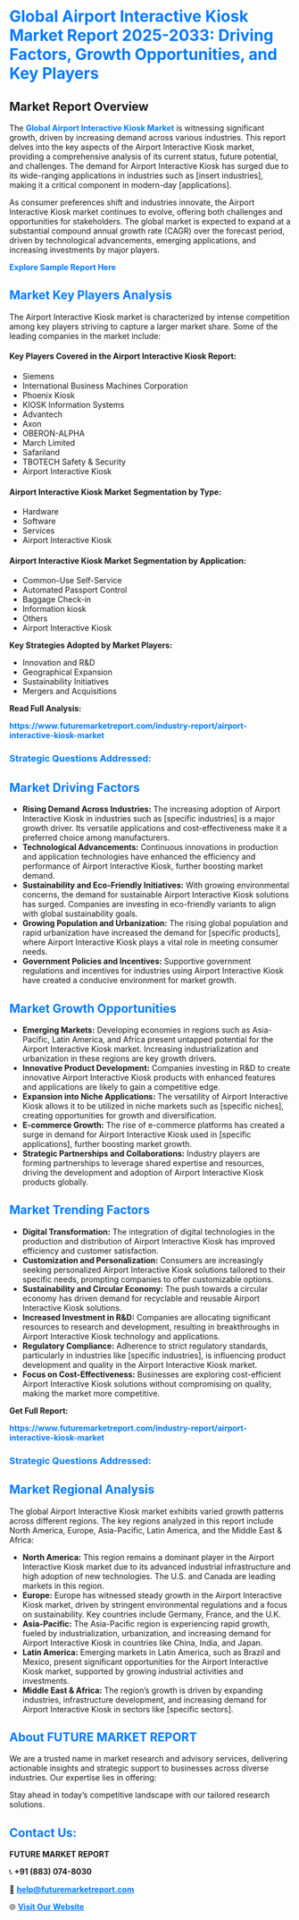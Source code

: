 <h1 style="color: #007BFF;">Global Airport Interactive Kiosk Market Report 2025-2033: Driving Factors, Growth Opportunities, and Key Players</h1>

<section id="overview">
<h2>Market Report Overview</h2>
<p>The <a href="https://www.futuremarketreport.com/industry-report/airport-interactive-kiosk-market" style="color: #007BFF; text-decoration: none;"><strong>Global Airport Interactive Kiosk Market</strong></a> is witnessing significant growth, driven by increasing demand across various industries. This report delves into the key aspects of the Airport Interactive Kiosk market, providing a comprehensive analysis of its current status, future potential, and challenges. The demand for Airport Interactive Kiosk has surged due to its wide-ranging applications in industries such as [insert industries], making it a critical component in modern-day [applications].</p>
<p>As consumer preferences shift and industries innovate, the Airport Interactive Kiosk market continues to evolve, offering both challenges and opportunities for stakeholders. The global market is expected to expand at a substantial compound annual growth rate (CAGR) over the forecast period, driven by technological advancements, emerging applications, and increasing investments by major players.</p>
</section>

<section id="overview">
<p><a href="https://www.futuremarketreport.com/request-sample/reportId=100399" style="color: #007BFF; text-decoration: none;"><strong>Explore Sample Report Here</strong></a></p>
</section>

<section id="key-players">
<h2 style="color: #007BFF;">Market Key Players Analysis</h2>
<p>The Airport Interactive Kiosk market is characterized by intense competition among key players striving to capture a larger market share. Some of the leading companies in the market include:</p>
<h4>Key Players Covered in the Airport Interactive Kiosk Report:</h4>
<ul><li>Siemens</li><li>International Business Machines Corporation</li><li>Phoenix Kiosk</li><li>KIOSK Information Systems</li><li>Advantech</li><li>Axon</li><li>OBERON-ALPHA</li><li>March Limited</li><li>Safariland</li><li>TBOTECH Safety &amp; Security</li><li>Airport Interactive Kiosk</li></ul>
<h4>Airport Interactive Kiosk Market Segmentation by Type:</h4>
<ul><li>Hardware</li><li>Software</li><li>Services</li><li>Airport Interactive Kiosk</li></ul>

<h4>Airport Interactive Kiosk Market Segmentation by Application:</h4>
<ul><li>Common-Use Self-Service</li><li>Automated Passport Control</li><li>Baggage Check-in</li><li>Information kiosk</li><li>Others</li><li>Airport Interactive Kiosk</li></ul>
<p><strong>Key Strategies Adopted by Market Players:</strong></p>
<ul>
<li>Innovation and R&D</li>
<li>Geographical Expansion</li>
<li>Sustainability Initiatives</li>
<li>Mergers and Acquisitions</li>
</ul>
</section>

<section>
<p><strong>Read Full Analysis: </strong></p><a href="https://www.futuremarketreport.com/industry-report/airport-interactive-kiosk-market" style="color: #007BFF; text-decoration: none;"><strong>https://www.futuremarketreport.com/industry-report/airport-interactive-kiosk-market</strong></a>
<h3 style="color: #007BFF;">Strategic Questions Addressed:</h3>
</section>

<section id="driving-factors">
<h2 style="color: #007BFF;">Market Driving Factors</h2>
<ul>
<li><strong>Rising Demand Across Industries:</strong> The increasing adoption of Airport Interactive Kiosk in industries such as [specific industries] is a major growth driver. Its versatile applications and cost-effectiveness make it a preferred choice among manufacturers.</li>
<li><strong>Technological Advancements:</strong> Continuous innovations in production and application technologies have enhanced the efficiency and performance of Airport Interactive Kiosk, further boosting market demand.</li>
<li><strong>Sustainability and Eco-Friendly Initiatives:</strong> With growing environmental concerns, the demand for sustainable Airport Interactive Kiosk solutions has surged. Companies are investing in eco-friendly variants to align with global sustainability goals.</li>
<li><strong>Growing Population and Urbanization:</strong> The rising global population and rapid urbanization have increased the demand for [specific products], where Airport Interactive Kiosk plays a vital role in meeting consumer needs.</li>
<li><strong>Government Policies and Incentives:</strong> Supportive government regulations and incentives for industries using Airport Interactive Kiosk have created a conducive environment for market growth.</li>
</ul>
</section>

<section id="growth-opportunities">
<h2 style="color: #007BFF;">Market Growth Opportunities</h2>
<ul>
<li><strong>Emerging Markets:</strong> Developing economies in regions such as Asia-Pacific, Latin America, and Africa present untapped potential for the Airport Interactive Kiosk market. Increasing industrialization and urbanization in these regions are key growth drivers.</li>
<li><strong>Innovative Product Development:</strong> Companies investing in R&D to create innovative Airport Interactive Kiosk products with enhanced features and applications are likely to gain a competitive edge.</li>
<li><strong>Expansion into Niche Applications:</strong> The versatility of Airport Interactive Kiosk allows it to be utilized in niche markets such as [specific niches], creating opportunities for growth and diversification.</li>
<li><strong>E-commerce Growth:</strong> The rise of e-commerce platforms has created a surge in demand for Airport Interactive Kiosk used in [specific applications], further boosting market growth.</li>
<li><strong>Strategic Partnerships and Collaborations:</strong> Industry players are forming partnerships to leverage shared expertise and resources, driving the development and adoption of Airport Interactive Kiosk products globally.</li>
</ul>
</section>

<section id="trending-factors">
<h2 style="color: #007BFF;">Market Trending Factors</h2>
<ul>
<li><strong>Digital Transformation:</strong> The integration of digital technologies in the production and distribution of Airport Interactive Kiosk has improved efficiency and customer satisfaction.</li>
<li><strong>Customization and Personalization:</strong> Consumers are increasingly seeking personalized Airport Interactive Kiosk solutions tailored to their specific needs, prompting companies to offer customizable options.</li>
<li><strong>Sustainability and Circular Economy:</strong> The push towards a circular economy has driven demand for recyclable and reusable Airport Interactive Kiosk solutions.</li>
<li><strong>Increased Investment in R&D:</strong> Companies are allocating significant resources to research and development, resulting in breakthroughs in Airport Interactive Kiosk technology and applications.</li>
<li><strong>Regulatory Compliance:</strong> Adherence to strict regulatory standards, particularly in industries like [specific industries], is influencing product development and quality in the Airport Interactive Kiosk market.</li>
<li><strong>Focus on Cost-Effectiveness:</strong> Businesses are exploring cost-efficient Airport Interactive Kiosk solutions without compromising on quality, making the market more competitive.</li>
</ul>
</section>

<section>
<p><strong>Get Full Report: </strong></p><a href="https://www.futuremarketreport.com/industry-report/airport-interactive-kiosk-market" style="color: #007BFF; text-decoration: none;"><strong>https://www.futuremarketreport.com/industry-report/airport-interactive-kiosk-market</strong></a>
<h3 style="color: #007BFF;">Strategic Questions Addressed:</h3>
</section>


<section id="regional-analysis">
<h2 style="color: #007BFF;">Market Regional Analysis</h2>
<p>The global Airport Interactive Kiosk market exhibits varied growth patterns across different regions. The key regions analyzed in this report include North America, Europe, Asia-Pacific, Latin America, and the Middle East & Africa:</p>
<ul>
<li><strong>North America:</strong> This region remains a dominant player in the Airport Interactive Kiosk market due to its advanced industrial infrastructure and high adoption of new technologies. The U.S. and Canada are leading markets in this region.</li>
<li><strong>Europe:</strong> Europe has witnessed steady growth in the Airport Interactive Kiosk market, driven by stringent environmental regulations and a focus on sustainability. Key countries include Germany, France, and the U.K.</li>
<li><strong>Asia-Pacific:</strong> The Asia-Pacific region is experiencing rapid growth, fueled by industrialization, urbanization, and increasing demand for Airport Interactive Kiosk in countries like China, India, and Japan.</li>
<li><strong>Latin America:</strong> Emerging markets in Latin America, such as Brazil and Mexico, present significant opportunities for the Airport Interactive Kiosk market, supported by growing industrial activities and investments.</li>
<li><strong>Middle East & Africa:</strong> The region’s growth is driven by expanding industries, infrastructure development, and increasing demand for Airport Interactive Kiosk in sectors like [specific sectors].</li>
</ul>
</section>

<footer>
<h2 style="color: #007BFF;">About FUTURE MARKET REPORT</h2>
<p>We are a trusted name in market research and advisory services, delivering actionable insights and strategic support to businesses across diverse industries. Our expertise lies in offering:</p>

<p>Stay ahead in today’s competitive landscape with our tailored research solutions.</p>

<h2 style="color: #007BFF;">Contact Us:</h2>
<p><strong>FUTURE MARKET REPORT</strong></p>
<p>📞 <strong>+91 (883) 074-8030</strong></p>
<p>📧 <strong><a href="mailto:help@futuremarketreport.com" style="color: #007BFF;">help@futuremarketreport.com</a></strong></p>
<p>🌐 <strong><a href="https://www.futuremarketreport.com/" style="color: #007BFF;">Visit Our Website</a></strong></p>
</footer>